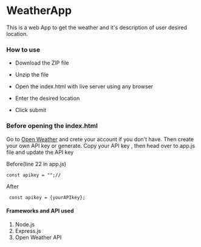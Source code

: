 # WeatherApp

This is a web App to get the weather and it's description of user desired location.

 ### How to use

  * Download the ZIP file
  
  * Unzip the file
  
  * Open the index.html with live server using any browser
  
  * Enter the desired location
  
  * Click submit
  
 ### Before opening the index.html
 
 Go to [Open Weather](https://openweather.org) and crete your account if you don't have. Then create your own API key or generate. Copy your API key , then head over to app.js file and update the API key



 Before(line 22 in app.js)
 ``` 
 const apikey = "";//
 ```
 
 
 After
 ```
  const apikey = {yourAPIkey};
 ```
 
 
#### Frameworks and API used
1. Node.js
2. Express.js
3. Open Weather API
